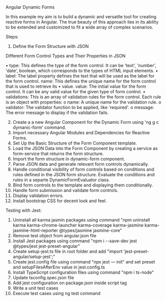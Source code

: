 Angular Dynamic Forms

In this example my aim is to build a dynamic and versatile tool for creating reactive forms in Angular. The true beauty of this approach lies in its ability to be extended and customized to fit a wide array of complex scenarios.

Steps:
1.	Define the Form Structure with JSON
   
Different Form Control Types and Their Properties in JSON

•	type: This defines the type of the form control. It can be 'text', 'number', 'date', boolean, which corresponds to the types of HTML input elements. 
•	label: The label property defines the text that will be used as the label for the form control. name: This defines the unique name for the form control that is used to retrieve its 
•	value. value: The initial value for the form control. It can be any valid value for the given type of form control. 
•	validations: This is an array of validation rules for the form control. Each rule is an object with properties:
    o	name: A unique name for the validation rule. 
    o	validator: The validator function to be applied, like 'required'. 
    o	message: The error message to display if the validation fails.

2.	Create a a new Angular Component for the Dynamic Form using 'ng g c dymanic-form' command.
3.	Import necessary Angular Modules and Dependencies for Reactive Forms.
4.	Set Up the Basic Structure of the Form Component template.
5.	Load the JSON Data into the Form Component by creating a service as form-service that returns the form structure.
6.	Import the form structure in dynamic-form component.
7.	Parse JSON data and generate relevant form controls dynamically.
8.	Handle conditional visibility of form controls based on conditions and rules defined in the JSON form structure. Evaluate the conditions and rules in a separte DynamicFormEvaluator class.
9.	Bind form controls to the template and displaying them conditionally.
10.	Handle form submission and validate form controls.
11.	Display validation errors.
12.	Install bootstrap CSS for decent look and feel.


Testing with Jest:
1.	Uninstall all karma jasmin packages using command "npm uninstall karma karma-chrome-launcher karma-coverage karma-jasmine karma-jasmine-html-reporter @types/jasmine jasmine-core"
2.	Remove test object from angular.json file
3.	Install Jest packages using command "npm i --save-dev jest @types/jest jest-preset-angular"
4.	Create setup-jest.ts file in root folder and add "import 'jest-preset-angular/setup-jest';"
5.	Create jest.config file using command "npx jest — init" and set preset and setupFilesAfterEnv value in jest.config.ts
6.	Install TypeScript configuration files using command "npm i ts-node"
7.	Update tsconfig.spec.json file
8.	Add jest configuration on package.json inside script tag
9.	Write a unit test cases
10.	Execute test cases using ng test command

